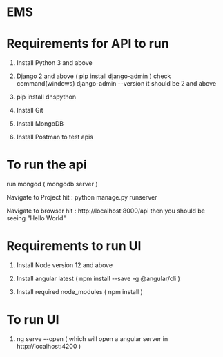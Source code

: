 # EMS



# Requirements for API to run

1. Install Python 3 and above

2. Django 2 and above ( pip install django-admin )
	check command(windows) django-admin --version it should be 2 and above

3. pip install dnspython 

4. Install Git

5. Install MongoDB

6. Install Postman to test apis



# To run the api

run mongod ( mongodb server )

Navigate to Project
	hit  :  python manage.py runserver

Navigate to browser
	hit : http://localhost:8000/api
then you should be seeing "Hello World"



# Requirements to run UI

1. Install Node version 12 and above

2. Install angular latest ( npm install --save -g @angular/cli )

3. Install required node_modules ( npm install )


# To run UI

1. ng serve --open ( which will open a angular server in http://localhost:4200 )

